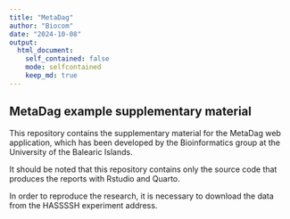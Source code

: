 ```yaml
---
title: "MetaDag"
author: "Biocom"
date: "2024-10-08"
output: 
  html_document: 
    self_contained: false
    mode: selfcontained
    keep_md: true
---
```




## MetaDag example supplementary material

This repository contains the supplementary material for the MetaDag web application, which has been developed by the Bioinformatics group at the University of the Balearic Islands.

It should be noted that this repository contains only the source code that produces the reports with Rstudio and Quarto.

In order to reproduce the research, it is necessary to download the data from the HASSSSH experiment address.
